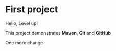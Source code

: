 # First project

Hello, Level up!

This project demonstrates **Maven**, **Git** and **GitHub**

One more change